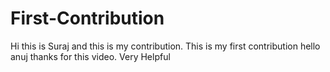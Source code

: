 # First-Contribution
Hi this is Suraj and this is my contribution.
This is my first contribution
hello anuj thanks for this video. Very Helpful

